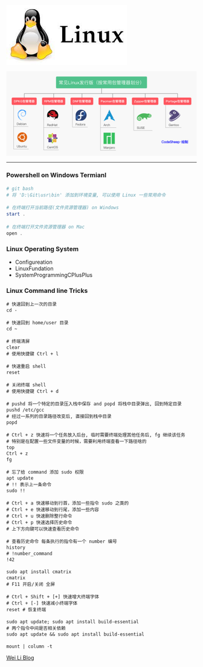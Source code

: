 ![Linux Logo](./logo.jpg)

![Linux Logo](./LinuxOS.jpg)

--------------------------------------------------------------------------------
### Powershell on Windows Termianl

```powershell
# git bash
# 将 'D:\Git\usr\bin' 添加到环境变量, 可以使用 Linux 一些常用命令

# 在终端打开当前路径(文件资源管理器) on Windows
start .

# 在终端打开文件资源管理器 on Mac
open .
```

### Linux Operating System

- Configureation
- LinuxFundation
- SystemProgrammingCPlusPlus


### Linux Command line Tricks

```shell
# 快速回到上一次的目录
cd -

# 快速回到 home/user 目录
cd ~

# 终端清屏
clear
# 使用快捷键 Ctrl + l

# 快速重启 shell
reset

# 关闭终端 shell
# 使用快捷键 Ctrl + d

# pushd 将一个特定的目录压入栈中保存 and popd 将栈中目录弹出, 回到特定目录
pushd /etc/gcc
# 经过一系列的目录路径改变后, 直接回到栈中目录
popd

# Ctrl + z 快速将一个任务放入后台, 临时需要终端处理其他任务后, fg 继续该任务
# 特别是在配置一些文件变量的时候，需要利用终端查看一下路径啥的
top
Ctrl + z
fg

# 忘了给 command 添加 sudo 权限
apt update
# !! 表示上一条命令
sudo !!

# Ctrl + a 快速移动到行首，添加一些指令 sudo 之类的
# Ctrl + e 快速移动到行尾，添加一些内容
# Ctrl + u 快速删除整行命令
# Ctrl + p 快速选择历史命令
# 上下方向键可以快速查看历史命令

# 查看历史命令 每条执行的指令有一个 number 编号
history
# !number_command
!42

sudo apt install cmatrix
cmatrix
# F11 开启/关闭 全屏

# Ctrl + Shift + [+] 快速增大终端字体
# Ctrl + [-] 快速减小终端字体
reset # 恢复终端

sudo apt update; sudo apt install build-essential
# 两个指令中间是否相关依赖 
sudo apt update && sudo apt install build-essential

mount | column -t

```

[Wei Li Blog](https://2694048168.github.io/blog/)